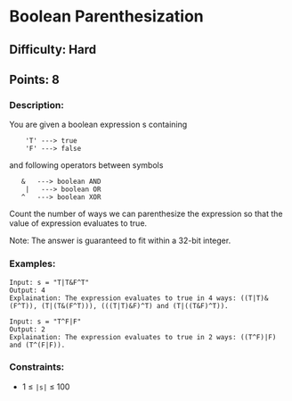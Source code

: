# Boolean Parenthesization
## Difficulty: Hard
## Points: 8
### Description:
You are given a boolean expression s containing
```
    'T' ---> true
    'F' ---> false 
```
and following operators between symbols
```
   &   ---> boolean AND
    |   ---> boolean OR
   ^   ---> boolean XOR
```
Count the number of ways we can parenthesize the expression so that the value of expression evaluates to true.

Note: The answer is guaranteed to fit within a 32-bit integer.

### Examples:
```
Input: s = "T|T&F^T"
Output: 4
Explaination: The expression evaluates to true in 4 ways: ((T|T)&(F^T)), (T|(T&(F^T))), (((T|T)&F)^T) and (T|((T&F)^T)).
```
```
Input: s = "T^F|F"
Output: 2
Explaination: The expression evaluates to true in 2 ways: ((T^F)|F) and (T^(F|F)).
```

### Constraints:
- 1 ≤ `|s|` ≤ 100 